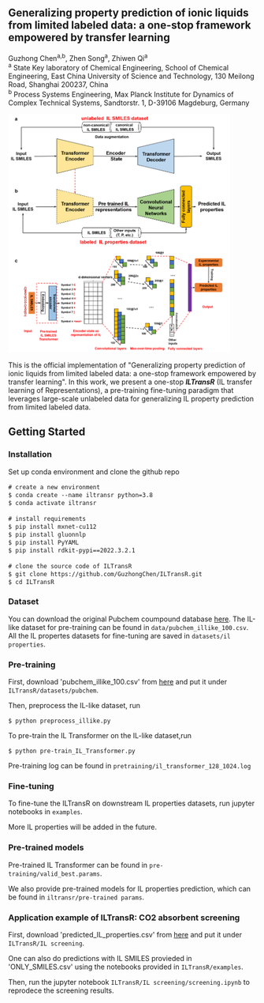 ## Generalizing property prediction of ionic liquids from limited labeled data: a one-stop framework empowered by transfer learning ##

Guzhong Chen<sup>a,b</sup>, Zhen Song<sup>a</sup>, Zhiwen Qi<sup>a</sup>  
<sup>a</sup> State Key laboratory of Chemical Engineering, School of Chemical Engineering, East China University of Science and Technology, 130 Meilong Road, Shanghai 200237, China  
<sup>b</sup> Process Systems Engineering, Max Planck Institute for Dynamics of Complex Technical Systems, Sandtorstr. 1, D-39106 Magdeburg, Germany  


<img src="figs/pipeline.png" width="450">

This is the official implementation of "Generalizing property prediction of ionic liquids from limited labeled data: a one-stop framework empowered by transfer learning". In this work, we present a one-stop <strong><em>ILTransR</em></strong> (IL transfer learning of Representations), a pre-training fine-tuning paradigm that leverages large-scale unlabeled data for generalizing IL property prediction from limited labeled data.


## Getting Started

### Installation

Set up conda environment and clone the github repo

```
# create a new environment
$ conda create --name iltransr python=3.8
$ conda activate iltransr

# install requirements
$ pip install mxnet-cu112
$ pip install gluonnlp
$ pip install PyYAML
$ pip install rdkit-pypi==2022.3.2.1

# clone the source code of ILTransR
$ git clone https://github.com/GuzhongChen/ILTransR.git
$ cd ILTransR
```

### Dataset

You can download the original Pubchem coumpound database [here](ftp://ftp.ncbi.nlm.nih.gov/pubchem/Compound/). The IL-like dataset for pre-training can be found in `data/pubchem_illike_100.csv`. All the IL propertes datasets for fine-tuning are saved in `datasets/il properties`. 

### Pre-training

First, download 'pubchem_illike_100.csv' from [here](https://drive.google.com/drive/folders/11CJsfLyEy6frgaN934M_JpKo4YlR_6_i?usp=sharing) and put it under `ILTransR/datasets/pubchem`.

Then, preprocess the IL-like dataset, run
```
$ python preprocess_illike.py
```

To pre-train the IL Transformer on the IL-like dataset,run
```
$ python pre-train_IL_Transformer.py
```
Pre-training log can be found in `pretraining/il_transformer_128_1024.log`
### Fine-tuning 

To fine-tune the ILTransR on downstream IL properties datasets, run jupyter notebooks in `examples`.

More IL properties will be added in the future.

### Pre-trained models

Pre-trained IL Transformer can be found in `pre-training/valid_best.params`.

We also provide pre-trained models for IL properties prediction, which can be found in `iltransr/pre-trained params`. 

### Application example of ILTransR: CO2 absorbent screening

First, download 'predicted_IL_properties.csv' from [here](https://drive.google.com/drive/folders/11CJsfLyEy6frgaN934M_JpKo4YlR_6_i?usp=sharing) and put it under `ILTransR/IL screening`.

One can also do predictions with IL SMILES provieded in 'ONLY_SMILES.csv' using the notebooks provided in `ILTransR/examples`.

Then, run the jupyter notebook `ILTransR/IL screening/screening.ipynb` to reprodece the screening results.

